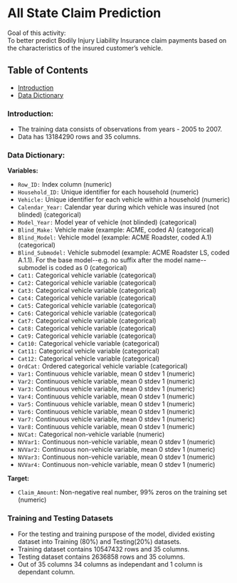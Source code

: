 # All State Claim Prediction <br>
Goal of this activity:<br>
To better predict Bodily Injury Liability Insurance claim payments based on the characteristics of the insured customer’s vehicle.

## Table of Contents
- [Introduction](#-Introduction)<br>
- [Data Dictionary](#-Data-Dictionary)

### Introduction:
- The training data consists of observations from years - 2005 to 2007.
- Data has 13184290 rows and 35 columns.

### Data Dictionary:
**Variables:**   

- `Row_ID:` Index column (numeric)
- `Household_ID:` Unique identifier for each household (numeric)
- `Vehicle:` Unique identifier for each vehicle within a household (numeric)
- `Calendar_Year:` Calendar year during which vehicle was insured (not blinded) (categorical)
- `Model_Year:` Model year of vehicle (not blinded) (categorical)
- `Blind_Make:` Vehicle make (example: ACME, coded A) (categorical)
- `Blind_Model:` Vehicle model (example: ACME Roadster, coded A.1) (categorical)
- `Blind_Submodel:` Vehicle submodel (example: ACME Roadster LS, coded A.1.1).  For the base model--e.g. no suffix after the model name--submodel is coded as 0   (categorical)
- `Cat1:` Categorical vehicle variable (categorical)
- `Cat2:` Categorical vehicle variable (categorical)
- `Cat3:` Categorical vehicle variable (categorical)
- `Cat4:` Categorical vehicle variable (categorical)
- `Cat5:` Categorical vehicle variable (categorical)
- `Cat6:` Categorical vehicle variable (categorical)
- `Cat7:` Categorical vehicle variable (categorical)
- `Cat8:` Categorical vehicle variable (categorical)
- `Cat9:` Categorical vehicle variable (categorical)
- `Cat10:` Categorical vehicle variable (categorical)
- `Cat11:` Categorical vehicle variable (categorical)
- `Cat12:` Categorical vehicle variable (categorical)
- `OrdCat:` Ordered categorical vehicle variable (categorical)
- `Var1:` Continuous vehicle variable, mean 0 stdev 1 (numeric)
- `Var2:` Continuous vehicle variable, mean 0 stdev 1 (numeric)
- `Var3:` Continuous vehicle variable, mean 0 stdev 1 (numeric)
- `Var4:` Continuous vehicle variable, mean 0 stdev 1 (numeric)
- `Var5:` Continuous vehicle variable, mean 0 stdev 1 (numeric)
- `Var6:` Continuous vehicle variable, mean 0 stdev 1 (numeric)
- `Var7:` Continuous vehicle variable, mean 0 stdev 1 (numeric)
- `Var8:` Continuous vehicle variable, mean 0 stdev 1 (numeric)
- `NVCat:` Categorical non-vehicle variable (numeric)
- `NVVar1:` Continuous non-vehicle variable, mean 0 stdev 1 (numeric)
- `NVVar2:` Continuous non-vehicle variable, mean 0 stdev 1 (numeric)
- `NVVar3:` Continuous non-vehicle variable, mean 0 stdev 1 (numeric)
- `NVVar4:` Continuous non-vehicle variable, mean 0 stdev 1  (numeric)

**Target:**  
- `Claim_Amount`: Non-negative real number, 99% zeros on the training set (numeric)

### Training and Testing Datasets
- For the testing and training purspose of the model, divided existing dataset into Training (80%) and Testing(20%) datasets. 
- Training dataset contains 10547432 rows and 35 columns.
- Testing dataset contains 2636858 rows and 35 columns.
- Out of 35 columns 34 columns as independant and 1 column is dependant column. 
